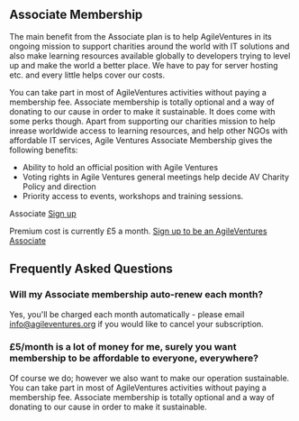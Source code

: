## Associate Membership

The main benefit from the Associate plan is to help AgileVentures in its ongoing mission to support charities around the world with IT solutions and also make learning resources available globally to developers trying to level up and make the world a better place.  We have to pay for server hosting etc. and every little helps cover our costs.

You can take part in most of AgileVentures activities without paying a membership fee. Associate membership is totally optional and a way of donating to our cause in order to make it sustainable. It does come with some perks though. Apart from supporting our charities mission to help inrease worldwide access to learning resources, and help other NGOs with affordable IT services, Agile Ventures Associate Membership gives the following benefits:

- Ability to hold an official position with Agile Ventures
- Voting rights in Agile Ventures general meetings help decide AV Charity Policy and direction
- Priority access to events, workshops and training sessions.

Associate [Sign up](http://www.agileventures.org/subscriptions/new?plan=associate)


Premium cost is currently &#xa3;5 a month. [Sign up to be an AgileVentures Associate](http://www.agileventures.org/subscriptions/new?plan=associate)

## Frequently Asked Questions

### Will my Associate membership auto-renew each month?

Yes, you'll be charged each month automatically - please email info@agileventures.org if you would like to cancel your subscription.

### &#xa3;5/month is a lot of money for me, surely you want membership to be affordable to everyone, everywhere?

Of course we do; however we also want to make our operation sustainable. You can take part in most of AgileVentures activities without paying a membership fee. Associate membership is totally optional and a way of donating to our cause in order to make it sustainable.
